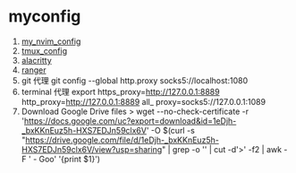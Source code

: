 # myconfig
1. [my_nvim_config](https://github.com/zhanghe3z/nvim-config)
2. [tmux_config](https://github.com/zhanghe3z/config_in_server/blob/master/.tmux.conf)
3. [alacritty](https://github.com/zhanghe3z/-configuration-/blob/master/alacritty.yml)
4. [ranger](https://github.com/zhanghe3z/my-ranger-config)
5. git 代理 git config --global http.proxy socks5://localhost:1080  
6. terminal 代理 export https_proxy=http://127.0.0.1:8889 http_proxy=http://127.0.0.1:8889 all_
proxy=socks5://127.0.0.1:1089
7. Download Google Drive files  > wget --no-check-certificate -r 'https://docs.google.com/uc?export=download&id=1eDjh-_bxKKnEuz5h-HXS7EDJn59clx6V' -O $(curl -s "https://drive.google.com/file/d/1eDjh-_bxKKnEuz5h-HXS7EDJn59clx6V/view?usp=sharing" | grep -o '<title>.*</title>' | cut -d'>' -f2 | awk -F ' - Goo' '{print $1}')
